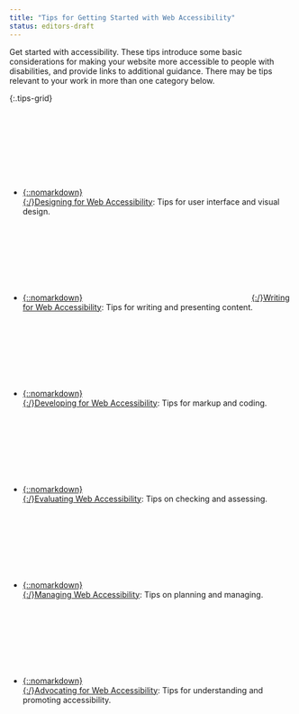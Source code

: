 ```yaml
---
title: "Tips for Getting Started with Web Accessibility"
status: editors-draft
---
```


Get started with accessibility. These tips introduce some basic considerations for making your website more accessible to people with disabilities, and provide links to additional guidance. There may be tips relevant to your work in more than one category below.

{:.tips-grid}
* [{::nomarkdown}<svg><use xlink:href="#designing"></svg>{:/}<span>Designing</span> for Web Accessibility](designing.html)<span class="visuallyhidden">: </span>Tips for user interface and visual design.
* [{::nomarkdown}<svg><use xlink:href="#writing"></svg>{:/}<span>Writing</span> for Web Accessibility](writing.html)<span class="visuallyhidden">: </span>Tips for writing and presenting content.
* [{::nomarkdown}<svg><use xlink:href="#developing"></svg>{:/}<span>Developing</span> for Web Accessibility](developing.html)<span class="visuallyhidden">: </span>Tips for markup and coding.
* [{::nomarkdown}<svg><use xlink:href="#evaluating"></svg>{:/}<span>Evaluating</span> Web Accessibility](evaluating.html)<span class="visuallyhidden">: </span>Tips on checking and assessing.
* [{::nomarkdown}<svg><use xlink:href="#managing"></svg>{:/}<span>Managing</span> Web Accessibility](managing.html)<span class="visuallyhidden">: </span>Tips on planning and managing. 
* [{::nomarkdown}<svg><use xlink:href="#advocating"></svg>{:/}<span>Advocating</span> for Web Accessibility](advocating.html)<span class="visuallyhidden">: </span>Tips for understanding and promoting accessibility.
